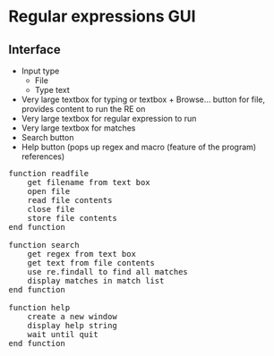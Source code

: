 # Regular expressions GUI

## Interface

* Input type
    * File
    * Type text
* Very large textbox for typing or textbox + Browse... button for file, provides content to run the RE on
* Very large textbox for regular expression to run
* Very large textbox for matches
* Search button
* Help button (pops up regex and macro (feature of the program) references)

<pre>
function readfile
    get filename from text box
    open file
    read file contents
    close file
    store file contents
end function

function search
    get regex from text box
    get text from file contents
    use re.findall to find all matches
    display matches in match list
end function

function help
    create a new window
    display help string
    wait until quit
end function
</pre>
